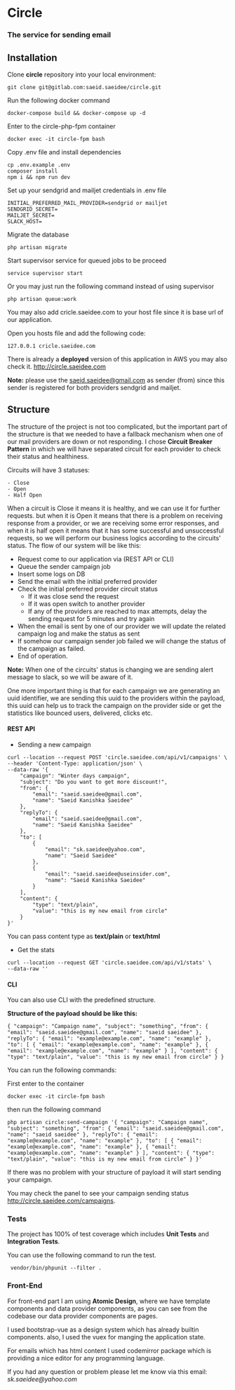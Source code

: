 # Circle

### The service for sending email

Installation
------------
Clone **circle** repository into your local environment:

```
git clone git@gitlab.com:saeid.saeidee/circle.git 
```

Run the following docker command

```
docker-compose build && docker-compose up -d
```

Enter to the circle-php-fpm container

```
docker exec -it circle-fpm bash
```
Copy .env file and install dependencies
```
cp .env.example .env
composer install
npm i && npm run dev
```
Set up your sendgrid and mailjet credentials in .env file
```
INITIAL_PREFERRED_MAIL_PROVIDER=sendgrid or mailjet
SENDGRID_SECRET=
MAILJET_SECRET=
SLACK_HOST=
```
Migrate the database
```
php artisan migrate
```
Start supervisor service for queued jobs to be proceed
```
service supervisor start
```
Or you may just run the following command instead of using supervisor
```
php artisan queue:work
```
You may also add cricle.saeidee.com to your host file since it is base url of our application.

Open you hosts file and add the following code:
```
127.0.0.1 cricle.saeidee.com
```

There is already a __deployed__ version of this application in AWS you may also check it.
http://circle.saeidee.com

__Note:__ please use the saeid.saeidee@gmail.com as sender (from) since this sender is registered for both 
providers sendgrid and mailjet.

Structure
------------
The structure of the project is not too complicated, but the important part of the structure is that we needed to 
have a fallback mechanism when one of our mail providers are down or not responding.
I chose __Circuit Breaker Pattern__ in which we will have separated circuit for each provider to check their status and healthiness. 

Circuits will have 3 statuses:

    - Close
    - Open
    - Half Open

When a circuit is Close it means it is healthy, and we can use it for further requests.
but when it is Open it means that there is a problem on receiving response from a provider, or we are receiving
some error responses, and when it is half open it means that it has some successful and unsuccessful requests,
so we will perform our business logics according to the circuits' status.
The flow of our system will be like this:

 - Request come to our application via (REST API or CLI)
 - Queue the sender campaign job
 - Insert some logs on DB 
 - Send the email with the initial preferred provider
 - Check the initial preferred provider circuit status
    - If it was close send the request
    - If it was open switch to another provider
    - If any of the providers are reached to max attempts, delay the sending request for 5 minutes and try again
 - When the email is sent by one of our provider we will update the related campaign log and make the status
as sent
 - If somehow our campaign sender job failed we will change the status of the campaign as failed.
 - End of operation.

__Note:__ When one of the circuits' status is changing we are sending alert message to slack, so we will be aware of it.

One more important thing is that for each campaign we are generating an uuid identifier, we are sending this uuid to 
the providers within the payload, this uuid can help us to track the campaign on the provider side or get 
the statistics like bounced users, delivered, clicks etc.

#### REST API

 - Sending a new campaign
 
```
curl --location --request POST 'circle.saeidee.com/api/v1/campaigns' \
--header 'Content-Type: application/json' \
--data-raw '{
    "campaign": "Winter days campaign",
    "subject": "Do you want to get more discount!",
    "from": {
        "email": "saeid.saeidee@gmail.com",
        "name": "Saeid Kanishka Saeidee"
    },
    "replyTo": {
        "email": "saeid.saeidee@gmail.com",
        "name": "Saeid Kanishka Saeidee"
    },
    "to": [
        {
            "email": "sk.saeidee@yahoo.com",
            "name": "Saeid Saeidee"
        },
        {
            "email": "saeid.saeidee@useinsider.com",
            "name": "Saeid Kanishka Saeidee"
        }
    ],
    "content": {
        "type": "text/plain",
        "value": "this is my new email from circle"
    }
}'
```
You can pass content type as __text/plain__ or __text/html__

 - Get the stats
```
curl --location --request GET 'circle.saeidee.com/api/v1/stats' \
--data-raw ''
```

#### CLI

You can also use CLI with the predefined structure.

__Structure of the payload should be like this:__

```
{ "campaign": "Campaign name", "subject": "something", "from": { "email": "saeid.saeidee@gmail.com", "name": "saeid saeidee" }, "replyTo": { "email": "example@example.com", "name": "example" }, "to": [ { "email": "example@example.com", "name": "example" }, { "email": "example@example.com", "name": "example" } ], "content": { "type": "text/plain", "value": "this is my new email from circle" } }
```
You can run the following commands:

First enter to the container
```
docker exec -it circle-fpm bash
```
then run the following command
```
php artisan circle:send-campaign '{ "campaign": "Campaign name", "subject": "something", "from": { "email": "saeid.saeidee@gmail.com", "name": "saeid saeidee" }, "replyTo": { "email": "example@example.com", "name": "example" }, "to": [ { "email": "example@example.com", "name": "example" }, { "email": "example@example.com", "name": "example" } ], "content": { "type": "text/plain", "value": "this is my new email from circle" } }'
```

If there was no problem with your structure of payload it will start sending your campaign.

You may check the panel to see your campaign sending status http://circle.saeidee.com/campaigns.


### Tests

The project has 100% of test coverage which includes __Unit Tests__ and __Integration Tests__.

You can use the following command to run the test.
```
 vendor/bin/phpunit --filter .
```

### Front-End
For front-end part I am using __Atomic Design__, where we have template components and data provider components,
as you can see from the codebase our data provider components are pages.

I used bootstrap-vue as a design system which has already builtin components. also, I used the vuex for manging the 
application state.

For emails which has html content I used codemirror package which is providing a nice editor for any programming
language.

If you had any question or problem please let me know via this email: _sk.saeidee@yahoo.com_
